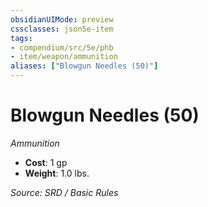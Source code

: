 ```yaml
---
obsidianUIMode: preview
cssclasses: json5e-item
tags:
- compendium/src/5e/phb
- item/weapon/ammunition
aliases: ["Blowgun Needles (50)"]
---
```

# Blowgun Needles (50)
*Ammunition*  

- **Cost**: 1 gp
- **Weight**: 1.0 lbs.

*Source: SRD / Basic Rules*